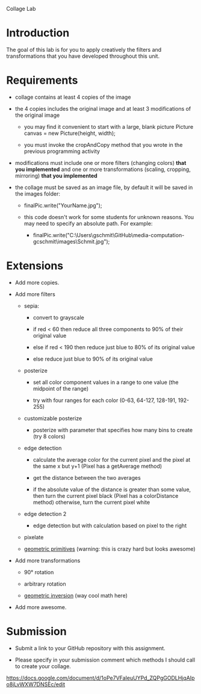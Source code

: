 Collage Lab

# Introduction

The goal of this lab is for you to apply creatively the filters and transformations that you have developed throughout this unit.

# Requirements

* collage contains at least 4 copies of the image

* the 4 copies includes the original image and at least 3 modifications of the original image

    * you may find it convenient to start with a large, blank picturePicture canvas = new Picture(height, width);

    * you must invoke the cropAndCopy method that you wrote in the previous programming activity

* modifications must include one or more filters (changing colors) **that you implemented** and one or more transformations (scaling, cropping, mirroring) **that you implemented**

* the collage must be saved as an image file, by default it will be saved in the images folder:

    * finalPic.write("YourName.jpg");

    * this code doesn't work for some students for unknown reasons. You may need to specify an absolute path. For example:

        * finalPic.write("C:\\Users\\gschmit\\GitHub\\media-computation-gcschmit\\images\\Schmit.jpg");

# Extensions

* Add more copies.

* Add more filters

    * sepia:

        * convert to grayscale

        * if red < 60 then reduce all three components to 90% of their original value

        * else if red < 190 then reduce just blue to 80% of its original value

        * else reduce just blue to 90% of its original value

    * posterize

        * set all color component values in a range to one value (the midpoint of the range)

        * try with four ranges for each color (0-63, 64-127, 128-191, 192-255)

    * customizable posterize

        * posterize with parameter that specifies how many bins to create (try 8 colors)

    * edge detection

        * calculate the average color for the current pixel and the pixel at the same x but y+1 (Pixel has a getAverage method)

        * get the distance between the two averages

        * if the absolute value of the distance is greater than some value, then turn the current pixel black (Pixel has a colorDistance method) otherwise, turn the current pixel white

    * edge detection 2

        * edge detection but with calculation based on pixel to the right

    * pixelate

    * [geometric primitives](https://github.com/fogleman/primitive/blob/master/README.md) (warning: this is crazy hard but looks awesome)

* Add more transformations

    * 90° rotation

    * arbitrary rotation

    * [geometric inversion](https://docs.google.com/document/d/1LLXkcaz9A7nKWhp8P_abr-KcDImhGIXFGS1qbT9DvM8/edit?ts=5a561f43) (way cool math here)

* Add more awesome.

# Submission

* Submit a link to your GitHub repository with this assignment.

* Please specify in your submission comment which methods I should call to create your collage.


https://docs.google.com/document/d/1oPe7VFaIeuUYPd_ZQPgGODLHjqAIpo8jLvWXW7DNSEc/edit

